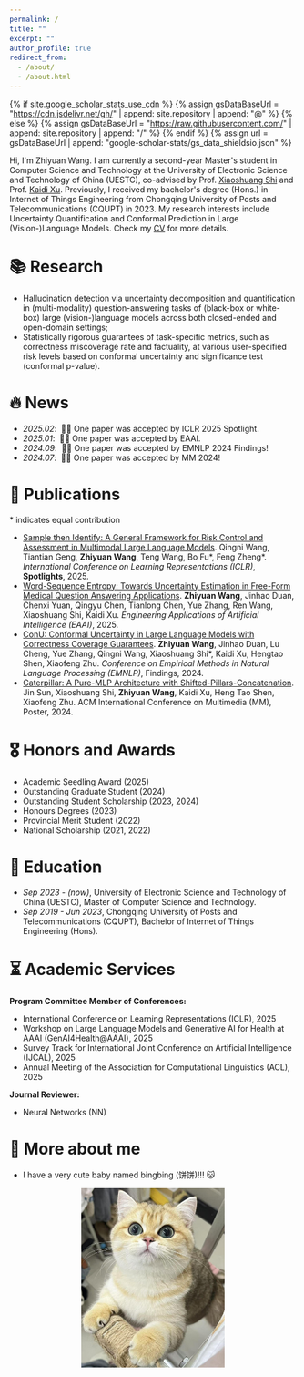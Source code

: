 ```yaml
---
permalink: /
title: ""
excerpt: ""
author_profile: true
redirect_from: 
  - /about/
  - /about.html
---
```


{% if site.google_scholar_stats_use_cdn %}
{% assign gsDataBaseUrl = "https://cdn.jsdelivr.net/gh/" | append: site.repository | append: "@" %}
{% else %}
{% assign gsDataBaseUrl = "https://raw.githubusercontent.com/" | append: site.repository | append: "/" %}
{% endif %}
{% assign url = gsDataBaseUrl | append: "google-scholar-stats/gs_data_shieldsio.json" %}

<span class='anchor' id='about-me'></span>

Hi, I'm Zhiyuan Wang. I am currently a second-year Master's student in Computer Science and Technology at the University of Electronic Science and Technology of China (UESTC), co-advised by Prof. [Xiaoshuang Shi](https://scholar.google.com/citations?user=BWGQt3YAAAAJ&hl=en) and Prof. [Kaidi Xu](https://scholar.google.com/citations?user=lYK0wlsAAAAJ&hl=en). Previously, I received my bachelor's degree (Hons.) in Internet of Things Engineering from Chongqing University of Posts and Telecommunications (CQUPT) in 2023. 
My research interests include Uncertainty Quantification and Conformal Prediction in Large (Vision-)Language Models. Check my [CV](../assets/CV.pdf) for more details. 


# 📚 Research
- Hallucination detection via uncertainty decomposition and quantification in (multi-modality) question-answering tasks of (black-box or white-box) large (vision-)language models across both closed-ended and open-domain settings;
- Statistically rigorous guarantees of task-specific metrics, such as correctness miscoverage rate and factuality, at various user-specified risk levels based on conformal uncertainty and significance test (conformal p-value).

# 🔥 News
- *2025.02*: &nbsp;🎉🎉 One paper was accepted by ICLR 2025 Spotlight.
- *2025.01*: &nbsp;🎉🎉 One paper was accepted by EAAI.
- *2024.09*: &nbsp;🎉🎉 One paper was accepted by EMNLP 2024 Findings!
- *2024.07*: &nbsp;🎉🎉 One paper was accepted by MM 2024!

# 📝 Publications
\* indicates equal contribution

- [Sample then Identify: A General Framework for Risk Control and Assessment in Multimodal Large Language Models](https://openreview.net/forum?id=9WYMDgxDac&referrer=%5BAuthor%20Console%5D(%2Fgroup%3Fid%3DICLR.cc%2F2025%2FConference%2FAuthors%23your-submissions)). Qingni Wang, Tiantian Geng, **Zhiyuan Wang**, Teng Wang, Bo Fu*, Feng Zheng*. *International Conference on Learning Representations (ICLR)*, **Spotlights**, 2025.
- [Word-Sequence Entropy: Towards Uncertainty Estimation in Free-Form Medical Question Answering Applications](https://www.sciencedirect.com/science/article/abs/pii/S0952197624017111). **Zhiyuan Wang**, Jinhao Duan, Chenxi Yuan, Qingyu Chen, Tianlong Chen, Yue Zhang, Ren Wang, Xiaoshuang Shi, Kaidi Xu. *Engineering Applications of Artificial Intelligence (EAAI)*, 2025.
- [ConU: Conformal Uncertainty in Large Language Models with Correctness Coverage Guarantees](https://aclanthology.org/2024.findings-emnlp.404/). **Zhiyuan Wang**, Jinhao Duan, Lu Cheng, Yue Zhang, Qingni Wang, Xiaoshuang Shi*, Kaidi Xu, Hengtao Shen, Xiaofeng Zhu. *Conference on Empirical Methods in Natural Language Processing (EMNLP)*, Findings, 2024.
- [Caterpillar: A Pure-MLP Architecture with Shifted-Pillars-Concatenation](https://dl.acm.org/doi/10.1145/3664647.3680809). Jin Sun, Xiaoshuang Shi, **Zhiyuan Wang**, Kaidi Xu, Heng Tao Shen, Xiaofeng Zhu. ACM International Conference on Multimedia (MM), Poster, 2024.


# 🎖 Honors and Awards
- Academic Seedling Award (2025)
- Outstanding Graduate Student (2024)
- Outstanding Student Scholarship (2023, 2024)
- Honours Degrees (2023)
- Provincial Merit Student (2022)
- National Scholarship (2021, 2022)

# 📖 Education
- *Sep 2023 - (now)*, University of Electronic Science and Technology of China (UESTC), Master of Computer Science and Technology.
- *Sep 2019 - Jun 2023*, Chongqing University of Posts and Telecommunications (CQUPT), Bachelor of Internet of Things Engineering (Hons).

# ⏳ Academic Services
**Program Committee Member of Conferences:**
- International Conference on Learning Representations (ICLR), 2025
- Workshop on Large Language Models and Generative AI for Health at AAAI (GenAI4Health@AAAI), 2025
- Survey Track for International Joint Conference on Artificial Intelligence (IJCAL), 2025
- Annual Meeting of the Association for Computational Linguistics (ACL), 2025

**Journal Reviewer:**
- Neural Networks (NN)

# 🙋 More about me
- I have a very cute baby named bingbing (饼饼)!!! 🐱
<div style="text-align: center;">
  <img src="../assets/xiaobao.jpg" alt="bingbing(饼饼)" style="width: 50%;">
</div>


